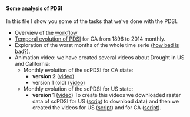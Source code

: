 #### Some analysis of PDSI 

In this file I show you some of the tasks that we've done with the PDSI.

 - Overview of the [workflow](https://github.com/macroecology/Drought_CA/blob/master/pdsi/workflow_diagram/pdsi_workflow.jpg)
 - [Temporal evolution of PDSI](https://github.com/macroecology/Drought_CA/blob/master/pdsi/monthly/scpdsi.md) for CA from 1896 to 2014 monthly. 
 - Exploration of the worst months of the whole time serie ([how bad is bad?](https://github.com/macroecology/Drought_CA/blob/master/pdsi/how_bad/HowBadisBadplot.md)). 
 - Animation video: we have created several videos about Drought in US and California: 
	 -  Monthly evolution of the scPDSI for CA state: 
		 - **version 2** ([video](https://vimeo.com/104330415)) 
		 - version 1 (old) ([video](https://vimeo.com/102880074)) 
	 -  Monthly evolution of the scPDSI for US state: 
		 - **version 1** ([video](https://vimeo.com/104330414)) 
	To create this videos we downloaded raster data of scPDSI for US ([script](https://github.com/macroecology/Drought_CA/blob/master/pdsi/stpdsi/downloadPDSIraster.md) to download data) and then we created the videos for US ([script](https://github.com/macroecology/Drought_CA/blob/master/pdsi/stpdsi/generateAnimationUS.md)) and for CA ([script](https://github.com/macroecology/Drought_CA/blob/master/pdsi/stpdsi/generateAnimationCA.md)).
